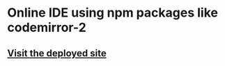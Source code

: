 
# Online IDE using npm packages like codemirror-2
## [Visit the deployed site](https://hridyanshu-codex-ae22e6.netlify.app/)
